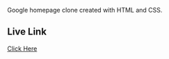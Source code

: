 Google homepage clone created with HTML and CSS.

## Live Link
[Click Here](https://moazmolki.github.io/google_homepage)
